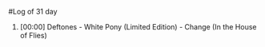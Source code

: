#Log of 31 day

1. [00:00] Deftones - White Pony (Limited Edition) - Change (In the House of Flies)
